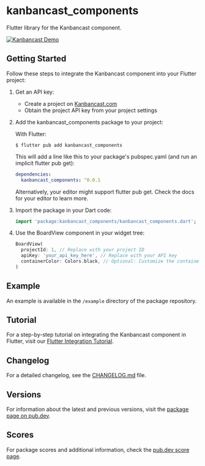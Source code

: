 # kanbancast_components

Flutter library for the Kanbancast component.

[![Kanbancast Demo](https://img.youtube.com/vi/c-vy1NnB4Os/0.jpg)](https://www.youtube.com/shorts/c-vy1NnB4Os)

## Getting Started

Follow these steps to integrate the Kanbancast component into your Flutter project:

1. Get an API key:
   - Create a project on [Kanbancast.com](https://kanbancast.com)
   - Obtain the project API key from your project settings

2. Add the kanbancast_components package to your project:

   With Flutter:

   ```
   $ flutter pub add kanbancast_components
   ```

   This will add a line like this to your package's pubspec.yaml (and run an implicit flutter pub get):

   ```yaml
   dependencies:
     kanbancast_components: ^0.0.1
   ```

   Alternatively, your editor might support flutter pub get. Check the docs for your editor to learn more.

3. Import the package in your Dart code:
   ```dart
   import 'package:kanbancast_components/kanbancast_components.dart';
   ```

4. Use the BoardView component in your widget tree:
   ```dart
   BoardView(
     projectId: 1, // Replace with your project ID
     apiKey: 'your_api_key_here', // Replace with your API key
     containerColor: Colors.black, // Optional: Customize the container color
   )
   ```

## Example

An example is available in the `/example` directory of the package repository.

## Tutorial
For a step-by-step tutorial on integrating the Kanbancast component in Flutter, visit our [Flutter Integration Tutorial](https://kanbancast.com/integrations/flutter).


## Changelog

For a detailed changelog, see the [CHANGELOG.md](CHANGELOG.md) file.

## Versions

For information about the latest and previous versions, visit the [package page on pub.dev](https://pub.dev/packages/kanbancast_components).

## Scores

For package scores and additional information, check the [pub.dev score page](https://pub.dev/packages/kanbancast_components/score).
